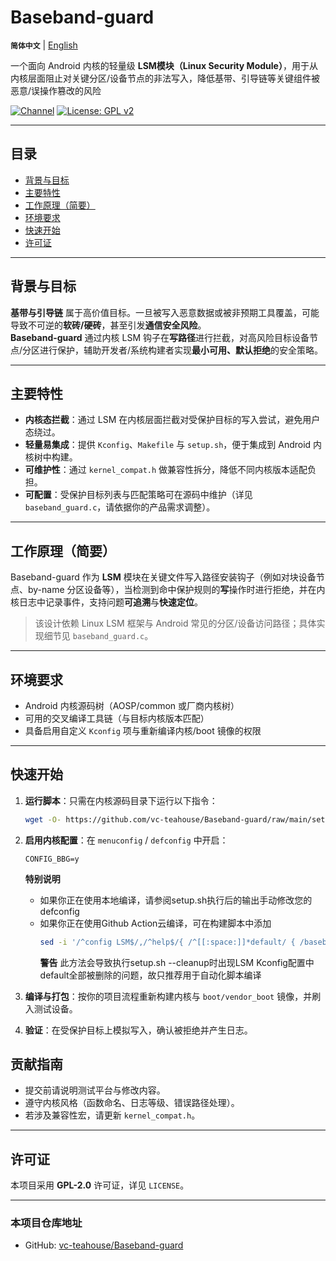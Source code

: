 # Baseband-guard

**`简体中文`** | [English](README-en.md)<br>

一个面向 Android 内核的轻量级 **LSM模块（Linux Security Module）**，用于从内核层面阻止对关键分区/设备节点的非法写入，降低基带、引导链等关键组件被恶意/误操作篡改的风险

[![Channel](https://img.shields.io/badge/Follow-Telegram-blue.svg?logo=telegram)](https://t.me/Baseband_guard)
[![License: GPL v2](https://img.shields.io/badge/License-GPL%20v2-orange.svg?logo=gnu)](https://www.gnu.org/licenses/old-licenses/gpl-2.0.en.html)

---

## 目录

- [背景与目标](#背景与目标)
- [主要特性](#主要特性)
- [工作原理（简要）](#工作原理简要)
- [环境要求](#环境要求)
- [快速开始](#快速开始)
- [许可证](#许可证)

---

## 背景与目标

**基带与引导链** 属于高价值目标。一旦被写入恶意数据或被非预期工具覆盖，可能导致不可逆的**软砖/硬砖**，甚至引发**通信安全风险**。  
**Baseband-guard** 通过内核 LSM 钩子在**写路径**进行拦截，对高风险目标设备节点/分区进行保护，辅助开发者/系统构建者实现**最小可用、默认拒绝**的安全策略。

---

## 主要特性

- **内核态拦截**：通过 LSM 在内核层面拦截对受保护目标的写入尝试，避免用户态绕过。  
- **轻量易集成**：提供 `Kconfig`、`Makefile` 与 `setup.sh`，便于集成到 Android 内核树中构建。  
- **可维护性**：通过 `kernel_compat.h` 做兼容性拆分，降低不同内核版本适配负担。  
- **可配置**：受保护目标列表与匹配策略可在源码中维护（详见 `baseband_guard.c`，请依据你的产品需求调整）。

---

## 工作原理（简要）

Baseband-guard 作为 **LSM** 模块在关键文件写入路径安装钩子（例如对块设备节点、by-name 分区设备等），当检测到命中保护规则的**写**操作时进行拒绝，并在内核日志中记录事件，支持问题**可追溯**与**快速定位**。

> 该设计依赖 Linux LSM 框架与 Android 常见的分区/设备访问路径；具体实现细节见 `baseband_guard.c`。

---

## 环境要求

- Android 内核源码树（AOSP/common 或厂商内核树）  
- 可用的交叉编译工具链（与目标内核版本匹配）  
- 具备启用自定义 `Kconfig` 项与重新编译内核/boot 镜像的权限

---

## 快速开始

1. **运行脚本**：只需在内核源码目录下运行以下指令：
   ```bash
   wget -O- https://github.com/vc-teahouse/Baseband-guard/raw/main/setup.sh | bash
   ```

2. **启用内核配置**：在 `menuconfig` / `defconfig` 中开启：
   ```text
   CONFIG_BBG=y
   ```
   **特别说明**
   - 如果你正在使用本地编译，请参阅setup.sh执行后的输出手动修改您的defconfig
   - 如果你正在使用Github Action云编译，可在构建脚本中添加
     ```bash
     sed -i '/^config LSM$/,/^help$/{ /^[[:space:]]*default/ { /baseband_guard/! s/lockdown/lockdown,baseband_guard/ } }' security/Kconfig
     ```     
     **警告** 此方法会导致执行setup.sh --cleanup时出现LSM Kconfig配置中default全部被删除的问题，故只推荐用于自动化脚本编译

3. **编译与打包**：按你的项目流程重新构建内核与 `boot/vendor_boot` 镜像，并刷入测试设备。

4. **验证**：在受保护目标上模拟写入，确认被拒绝并产生日志。

## 贡献指南

- 提交前请说明测试平台与修改内容。  
- 遵守内核风格（函数命名、日志等级、错误路径处理）。  
- 若涉及兼容性宏，请更新 `kernel_compat.h`。

---

## 许可证

本项目采用 **GPL-2.0** 许可证，详见 `LICENSE`。

---


### 本项目仓库地址

- GitHub: [vc-teahouse/Baseband-guard](https://github.com/vc-teahouse/Baseband-guard)
